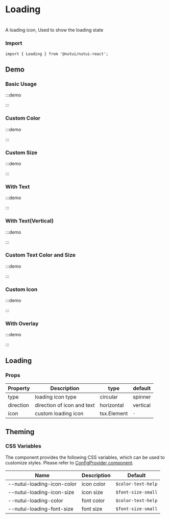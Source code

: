 # Loading

#

A loading icon, Used to show the loading state

### Import

```tsx
import { Loading } from '@nutui/nutui-react';
```

## Demo

### Basic Usage

:::demo

<CodeBlock src='h5/demo1.tsx'></CodeBlock>

:::

### Custom Color

:::demo

<CodeBlock src='h5/demo2.tsx'></CodeBlock>

:::

### Custom Size

:::demo

<CodeBlock src='h5/demo3.tsx'></CodeBlock>

:::

### With Text

:::demo

<CodeBlock src='h5/demo4.tsx'></CodeBlock>

:::

### With Text(Vertical)

:::demo

<CodeBlock src='h5/demo5.tsx'></CodeBlock>

:::

### Custom Text Color and Size

:::demo

<CodeBlock src='h5/demo6.tsx'></CodeBlock>

:::

### Custom Icon

:::demo

<CodeBlock src='h5/demo7.tsx'></CodeBlock>

:::

### With Overlay

:::demo

<CodeBlock src='h5/demo8.tsx'></CodeBlock>

:::

## Loading

### Props

| Property | Description | type | default |
| --- | --- | --- | --- |
| type | loading icon type | circular | spinner | `circular` |
| direction | direction of icon and text | horizontal | vertical | `horizontal` |
| icon | custom loading icon | tsx.Element | `-` |

## Theming

### CSS Variables

The component provides the following CSS variables, which can be used to customize styles. Please refer to [ConfigProvider component](#/en-US/component/configprovider).

| Name | Description | Default |
| --- | --- | --- |
| \--nutui-loading-icon-color | icon color | `$color-text-help` |
| \--nutui-loading-icon-size | icon size | `$font-size-small` |
| \--nutui-loading-color | font color | `$color-text-help` |
| \--nutui-loading-font-size | font size | `$font-size-small` |